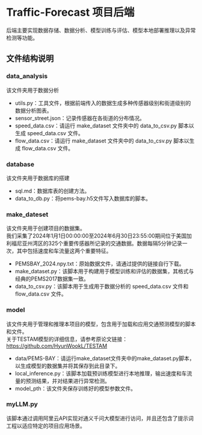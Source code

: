 # Traffic-Forecast 项目后端

后端主要实现数据存储、数据分析、模型训练与评估、模型本地部署推理以及异常检测等功能。

## 文件结构说明

### data_analysis

该文件夹用于数据分析

- utils.py：工具文件，根据前端传入的数据生成多种传感器级别和街道级别的数据分析图表。
- sensor_street.json：记录传感器在各街道的分布情况。
- speed_data.csv：请运行 make_dataset 文件夹中的 data_to_csv.py 脚本以生成 speed_data.csv 文件。
- flow_data.csv：请运行 make_dataset 文件夹中的 data_to_csv.py 脚本以生成 flow_data.csv 文件。

### database

该文件夹用于数据库的搭建

- sql.md：数据库表的创建方法。
- data_to_db.py：将pems-bay.h5文件写入数据库的脚本。


### make_dateset

该文件夹用于创建项目的数据集。
<br>我们采集了2024年1月1日00:00:00至2024年6月30日23:55:00期间位于美国加利福尼亚州湾区的325个重要传感器所记录的交通数据。数据每隔5分钟记录一次，其中包括速度和车流量这两个重要特征。

- PEMSBAY_2024.npy.txt：原始数据文件，请通过提供的链接自行下载。
- make_dataset.py：该脚本用于构建用于模型训练和评估的数据集，其格式与经典的PEMS2017数据集一致。
- data_to_csv.py：该脚本用于生成用于数据分析的 speed_data.csv 文件和 flow_data.csv 文件。

### model

该文件夹用于管理和推理本项目的模型，包含用于加载和应用交通预测模型的脚本和文件。
<br> 关于TESTAM模型的详细信息，请参考原论文链接： https://github.com/HyunWookL/TESTAM

- data/PEMS-BAY：请运行make_dataset文件夹中的make_dataset.py脚本，以生成模型的数据集并将其保存到此目录下。
- local_inference.py：该脚本加载预训练模型进行本地推理，输出速度和车流量的预测结果，并对结果进行异常检测。
- model_pth：该文件夹保存训练好的模型参数文件。

### myLLM.py

该脚本通过调用阿里云API实现对通义千问大模型进行访问，并且还包含了提示词工程以适应特定的项目应用场景。
